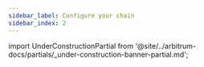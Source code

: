 ```yaml
---
sidebar_label: Configure your chain
sidebar_index: 2
---
```


import UnderConstructionPartial from '@site/../arbitrum-docs/partials/_under-construction-banner-partial.md'; 

<UnderConstructionPartial />


<!--

- fee token options


-->